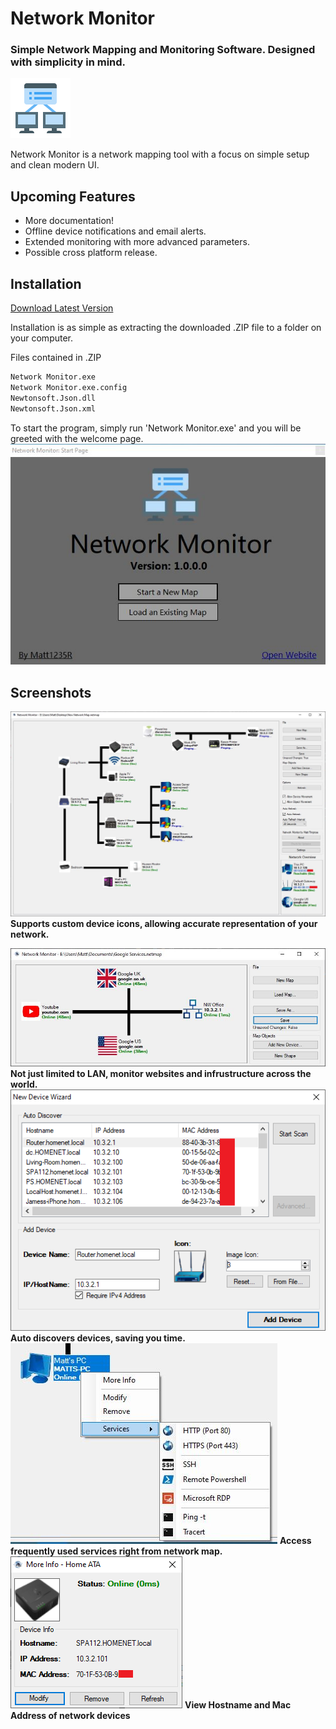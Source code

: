 # Network Monitor
### Simple Network Mapping and Monitoring Software. Designed with simplicity in mind.
![alt text](https://github.com/matt1235r/Network-Monitor-Public/blob/main/Screenshots/Logo.png?raw=true)

Network Monitor is a network mapping tool with a focus on simple setup and clean modern UI.

## Upcoming Features

- More documentation!
- Offline device notifications and email alerts.
- Extended monitoring with more advanced parameters.
- Possible cross platform release.

## Installation
[Download Latest Version](https://github.com/matt1235r/Network-Monitor-Public/releases/download/1.0/Network.Monitor.Installer.exe)

Installation is as simple as extracting the downloaded .ZIP file to a folder on your computer.

Files contained in .ZIP

```sh
Network Monitor.exe
Network Monitor.exe.config
Newtonsoft.Json.dll
Newtonsoft.Json.xml
```

To start the program, simply run 'Network Monitor.exe' and you will be greeted with the welcome page.
![alt text](https://github.com/matt1235r/Network-Monitor-Public/blob/main/Screenshots/Welcome.JPG?raw=true)
## Screenshots
![alt text](https://github.com/matt1235r/Network-Monitor-Public/blob/main/Screenshots/Custom%20Device%20Icons.JPG?raw=true)
**Supports custom device icons, allowing accurate representation of your network.**

![alt text](https://github.com/matt1235r/Network-Monitor-Public/blob/main/Screenshots/Website%20Monitoring.JPG?raw=true)
**Not just limited to LAN, monitor websites and infrustructure across the world.**
![alt text](https://github.com/matt1235r/Network-Monitor-Public/blob/main/Screenshots/Auto%20Discover.JPG?raw=true)
**Auto discovers devices, saving you time.**
![alt text](https://github.com/matt1235r/Network-Monitor-Public/blob/main/Screenshots/Services.JPG?raw=true)
**Access frequently used services right from network map.**
![alt text](https://github.com/matt1235r/Network-Monitor-Public/blob/main/Screenshots/DNS%20and%20Mac%20Address.png?raw=true)
**View Hostname and Mac Address of network devices**

